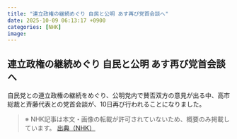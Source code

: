 ```yaml
---
title: "連立政権の継続めぐり 自民と公明 あす再び党首会談へ"
date: 2025-10-09 06:13:17 +0900
categories: [NHK]
image: 
---
```

## 連立政権の継続めぐり 自民と公明 あす再び党首会談へ

自民党との連立政権の継続をめぐり、公明党内で賛否双方の意見が出る中、高市総裁と斉藤代表との党首会談が、10日再び行われることになりました。

> ※ NHK記事は本文・画像の転載が許可されていないため、概要のみ掲載しています。
[出典（NHK）](http://www3.nhk.or.jp/news/html/20251009/k10014945671000.html)
